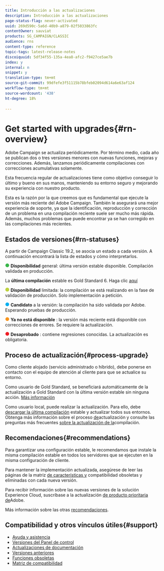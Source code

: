 ```yaml
---
title: Introducción a las actualizaciones
description: Introducción a las actualizaciones
page-status-flag: never-activated
uuid: 269d590c-5a6d-40b9-a879-02f5033863fc
contentOwner: sauviat
products: SG_CAMPAIGN/CLASSIC
audience: rns
content-type: reference
topic-tags: latest-release-notes
discoiquuid: 5df34f55-135a-4ea8-afc2-f9427ce5ae7b
index: y
internal: n
snippet: y
translation-type: tm+mt
source-git-commit: 99dfefe3f51115b78bfeb02094d614a6e63af124
workflow-type: tm+mt
source-wordcount: '438'
ht-degree: 18%

---
```



# Get started with upgrades{#rn-overview}

Adobe Campaign se actualiza periódicamente. Por término medio, cada año se publican dos o tres versiones menores con nuevas funciones, mejoras y correcciones. Además, lanzamos periódicamente compilaciones con correcciones acumulativas solamente.

Esta frecuencia regular de actualizaciones tiene como objetivo conseguir lo último y bueno en sus manos, manteniendo su entorno seguro y mejorando su experiencia con nuestro producto.

Esta es la razón por la que creemos que es fundamental que ejecute la versión más reciente del Adobe Campaign. También le asegurará una mejor experiencia de soporte, ya que la identificación, reproducción y corrección de un problema en una compilación reciente suele ser mucho más rápida. Además, muchos problemas que puede encontrar ya se han corregido en las compilaciones más recientes.

## Estados de versiones{#rn-statuses}

A partir de Campaign Classic 19.2, se asocia un estado a cada versión. A continuación encontrará la lista de estados y cómo interpretarlos.

![](assets/do-not-localize/green3.png) **Disponibilidad** general: última versión estable disponible. Compilación validada en producción.

La **última compilación** estable es Gold Standard 6. Haga clic [aquí](../../rn/using/gold-standard.md)

![](assets/do-not-localize/limited.png) **Disponibilidad** limitada: la compilación se está realizando en la fase de validación de producción. Solo implementación a petición.

![](assets/do-not-localize/blue3.png) **Candidato** a la versión: la compilación ha sido validada por Adobe. Esperando pruebas de producción.

![](assets/do-not-localize/orange3.png) **Ya no está disponible** : la versión más reciente está disponible con correcciones de errores. Se requiere la actualización.

![](assets/do-not-localize/red3.png) **Desaprobado** : contiene regresiones conocidas. La actualización es obligatoria.

## Proceso de actualización{#process-upgrade}

Como cliente alojado (servicio administrado o híbrido), debe ponerse en contacto con el equipo de atención al cliente para que se actualice su entorno.

Como usuario de Gold Standard, se beneficiará automáticamente de la actualización a Gold Standard con la última versión estable sin ninguna acción. [Más información](https://helpx.adobe.com/es/campaign/kb/gold-standard.html)

Como usuario local, puede realizar la actualización. Para ello, debe [descargar la última compilación](https://experience.adobe.com/#/downloads/content/software-distribution/es/campaign.html) estable y actualizar todos sus entornos. Obtenga más información sobre el proceso [de](https://helpx.adobe.com/es/campaign/kb/acc-build-upgrade.html)actualización y consulte las preguntas más frecuentes [sobre la actualización de la](https://helpx.adobe.com/es/campaign/kb/build-upgrade-faq.html)compilación.

## Recomendaciones{#recommendations}

Para garantizar una configuración estable, le recomendamos que instale la misma compilación estable en todos los servidores que se ejecuten en la misma configuración de cliente.

Para mantener la implementación actualizada, asegúrese de leer las páginas de la matriz [de características y](../../rn/using/deprecated-features.md) compatibilidad [](../../rn/using/compatibility-matrix.md) obsoletas y eliminadas con cada nueva versión.

Para recibir información sobre las nuevas versiones de la solución Experience Cloud, suscríbase a la actualización [de producto prioritaria de](https://www.adobe.com/subscription/priority-product-update.html)Adobe.

Más información sobre las otras [recomendaciones](https://helpx.adobe.com/campaign/kb/acc-build-upgrade.html#Recommendations).

## Compatibilidad y otros vínculos útiles{#support}

* [Ayuda y asistencia](https://helpx.adobe.com/campaign/kb/ac-support.html#acc-support)
* [Versiones del Panel de control](https://docs.adobe.com/content/help/es-ES/control-panel/using/release-notes.html)
* [Actualizaciones de documentación](../../rn/using/documentation-updates.md)
* [Versiones anteriores](../../rn/using/release--20-1.md)
* [Funciones obsoletas](../../rn/using/deprecated-features.md)
* [Matriz de compatibilidad](../../rn/using/compatibility-matrix.md)

